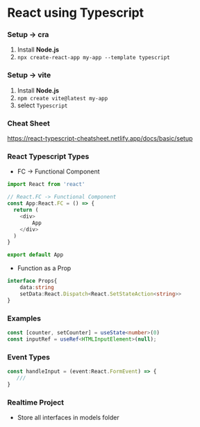 # React using Typescript

### Setup -> cra
1. Install __Node.js__
2. `npx create-react-app my-app --template typescript`

### Setup -> vite
1. Install __Node.js__
2. `npm create vite@latest my-app`
3. select `Typescript`


### Cheat Sheet
https://react-typescript-cheatsheet.netlify.app/docs/basic/setup

### React Typescript Types
* FC -> Functional Component
```ts
import React from 'react'

// React.FC -> Functional Component
const App:React.FC = () => {
  return (
    <div>
        App
    </div>
  )
}

export default App

```

* Function as a Prop
```ts
interface Props{
    data:string
    setData:React.Dispatch<React.SetStateAction<string>>
}
```

### Examples

```ts
const [counter, setCounter] = useState<number>(0)
const inputRef = useRef<HTMLInputElement>(null);
```


### Event Types

```ts 
const handleInput = (event:React.FormEvent) => {
   /// 
}
```


### Realtime Project
* Store all interfaces in models folder